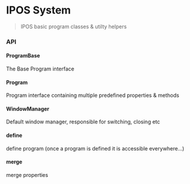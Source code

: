 # IPOS System
> IPOS basic program classes & utilty helpers

### API

#### ProgramBase
The Base Program interface

#### Program
Program interface containing multiple predefined properties & methods

#### WindowManager
Default window manager, responsible for switching, closing etc

#### define
define program (once a program is defined it is accessible everywhere...)

#### merge
merge properties
